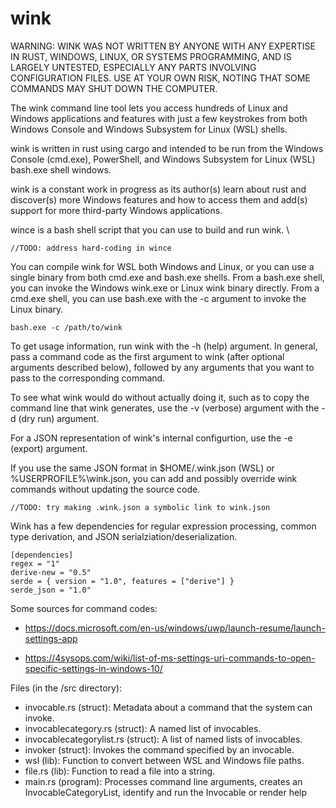 # wink

WARNING: WINK WAS NOT WRITTEN BY ANYONE WITH ANY EXPERTISE IN RUST, WINDOWS, LINUX, OR SYSTEMS PROGRAMMING, AND IS LARGELY UNTESTED, ESPECIALLY ANY PARTS INVOLVING CONFIGURATION FILES. USE AT YOUR OWN RISK, NOTING THAT SOME COMMANDS MAY SHUT DOWN THE COMPUTER.

The wink command line tool lets you access hundreds of Linux and Windows applications and features with just a few keystrokes from both Windows Console and Windows Subsystem for Linux (WSL) shells.

wink is written in rust using cargo and intended to be run from the Windows Console (cmd.exe), PowerShell, and Windows Subsystem for Linux (WSL) bash.exe shell windows.

wink is a constant work in progress as its author(s) learn about rust and discover(s) more Windows features and how to access them and add(s) support for more third-party Windows applications.

wince is a bash shell script that you can use to build and run wink. \

```
//TODO: address hard-coding in wince
```

You can compile wink for WSL both Windows and Linux, or you can use a single binary from both cmd.exe and bash.exe shells. From a bash.exe shell, you can invoke the Windows wink.exe or Linux wink binary directly. From a cmd.exe shell, you can use bash.exe with the -c argument to invoke the Linux binary.

```
bash.exe -c /path/to/wink
```

To get usage information, run wink with the -h (help) argument. In general, pass a command code as the first argument to wink (after optional arguments described below), followed by any arguments that you want to pass to the corresponding command.

To see what wink would do without actually doing it, such as to copy the command line that wink generates, use the -v (verbose) argument with the -d (dry run) argument.

For a JSON representation of wink's internal configurtion, use the -e (export) argument.

If you use the same JSON format in $HOME/.wink.json (WSL) or %USERPROFILE%\\wink.json, you can add and possibly override wink commands without updating the source code. 

```
//TODO: try making .wink.json a symbolic link to wink.json
```

Wink has a few dependencies for regular expression processing, common type derivation, and JSON serialziation/deserialization.

```
[dependencies]
regex = "1"
derive-new = "0.5"
serde = { version = "1.0", features = ["derive"] }
serde_json = "1.0"
```

Some sources for command codes:

* https://docs.microsoft.com/en-us/windows/uwp/launch-resume/launch-settings-app

* https://4sysops.com/wiki/list-of-ms-settings-uri-commands-to-open-specific-settings-in-windows-10/

Files (in the /src directory):

- invocable.rs (struct): Metadata about a command that the system can invoke.
- invocablecategory.rs (struct): A named list of invocables.
- invocablecategorylist.rs (struct): A list of named lists of invocables.
- invoker (struct): Invokes the command specified by an invocable.
- wsl (lib): Function to convert between WSL and Windows file paths.
- file.rs (lib): Function to read a file into a string.
- main.rs (program): Processes command line arguments, creates an InvocableCategoryList, identify and run the Invocable or render help
